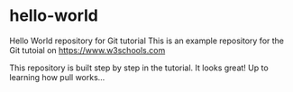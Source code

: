 # hello-world
Hello World repository for Git tutorial
This is an example repository for the Git tutoial on https://www.w3schools.com

This repository is built step by step in the tutorial.
It looks great!
Up to learning how pull works...
